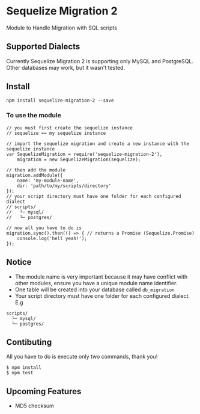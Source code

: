 # Sequelize Migration 2

Module to Handle Migration with SQL scripts

## Supported Dialects
Currently Sequelize Migration 2 is supporting only MySQL and PostgreSQL. Other databases may work, but it wasn't tested.

## Install
`npm install sequelize-migration-2 --save`

### To use the module

    // you must first create the sequelize instance
    // sequelize == my sequelize instance
    
    // import the sequelize migration and create a new instance with the sequelize instance
    var SequelizeMigration = require('sequelize-migration-2'),
        migration = new SequelizeMigration(sequelize);
        
    // then add the module
    migration.addModule({
        name: 'my-module-name',
        dir: 'path/to/my/scripts/directory'
    });
    // your script directory must have one folder for each configured dialect
    // scripts/
    //   └─ mysql/
    //   └─ postgres/
    
    // now all you have to do is
    migration.sync().then(() => { // returns a Promise (Sequelize.Promise)
        console.log('hell yeah!');
    }); 
    
## Notice
* The module name is very important because it may have conflict with other modules, ensure you have a unique module name identifier.
* One table will be created into your database called `db_migration`
* Your script directory must have one folder for each configured dialect. E.g

```
scripts/
  └─ mysql/
  └─ postgres/
```

## Contibuting
All you have to do is execute only two commands, thank you!

```
$ npm install
$ npm test
```

## Upcoming Features
* MD5 checksum